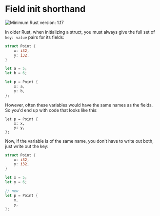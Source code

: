 # Field init shorthand

![Minimum Rust version: 1.17](https://img.shields.io/badge/Minimum%20Rust%20Version-1.17-brightgreen.svg)

In older Rust, when initializing a struct, you must always give the full set of `key: value` pairs
for its fields:

```rust
struct Point {
    x: i32,
    y: i32,
}

let a = 5;
let b = 6;

let p = Point {
    x: a,
    y: b,
};
```

However, often these variables would have the same names as the fields. So you'd end up
with code that looks like this:

```rust,ignore
let p = Point {
    x: x,
    y: y,
};
```

Now, if the variable is of the same name, you don't have to write out both, just write out the key:

```rust
struct Point {
    x: i32,
    y: i32,
}

let x = 5;
let y = 6;

// new
let p = Point {
    x,
    y,
};
```